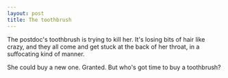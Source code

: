 ```yaml
---
layout: post
title: The toothbrush
---
```


The postdoc's toothbrush is trying to kill her. It's losing bits of hair like crazy, and they all come and get stuck at the back of her throat, in a suffocating kind of manner.

She could buy a new one. Granted. But who's got time to buy a toothbrush?

